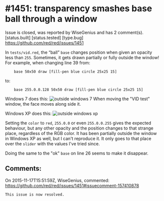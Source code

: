 
#1451: transparency smashes base ball through a window
================================================================================
Issue is closed, was reported by WiseGenius and has 2 comment(s).
[status.built] [status.tested] [type.bug]
<https://github.com/red/red/issues/1451>

In `tests/vid.red`, the “ball” `base` changes position when given an opacity less than `255`. Sometimes, it gets drawn partially or fully outside the window!
For example, when changing line 39 from:

```
    base 50x50 draw [fill-pen blue circle 25x25 15]
```

to:

```
    base 255.0.0.128 50x50 draw [fill-pen blue circle 25x25 15]
```

Windows 7 does this:
![outside windows 7](https://cloud.githubusercontent.com/assets/7657453/11205199/857f13c2-8d51-11e5-9200-58e0d8ff7b75.png)
When moving the "VID test" window, the face moves along side it.

Windows XP does this:
![outside windows xp](https://cloud.githubusercontent.com/assets/7657453/11205219/c841b020-8d51-11e5-9041-59ee475e25cb.png)

Setting the `color` to `red`, `255.0.0` or even `255.0.0.255` gives the expected behaviour, but any other opacity and the position changes to that strange place, regardless of the RGB color. It has been partially outside the window in Windows XP as well, but I can't reproduce it. It only goes to that place over the `slider` with the values I've tried since.

Doing the same to the "ok" `base` on line 26 seems to make it disappear.



Comments:
--------------------------------------------------------------------------------

On 2015-11-17T15:51:59Z, WiseGenius, commented:
<https://github.com/red/red/issues/1451#issuecomment-157410878>

    This issue is now resolved.

